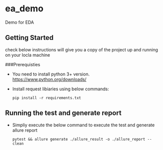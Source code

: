 # ea_demo

Demo for EDA

## Getting Started

check below instructions will give you a copy of the project up and running on your locla machine

###Prerequisties

* You need to install python 3+ version. https://www.python.org/downloads/

* Install request libiaries using below commands:
  ```
  pip install -r requirements.txt
  ```

## Running the test and generate report

* Simpliy execute the below command to execute the test and generate allure report
  ```
  pytest && allure generate ./allure_result -o ./allure_report --clean
  ```

